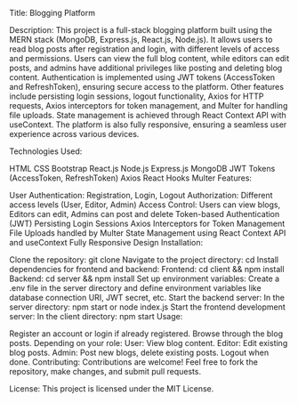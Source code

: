 
Title: Blogging Platform

Description:
This project is a full-stack blogging platform built using the MERN stack (MongoDB, Express.js, React.js, Node.js). It allows users to read blog posts after registration and login, with different levels of access and permissions. Users can view the full blog content, while editors can edit posts, and admins have additional privileges like posting and deleting blog content. Authentication is implemented using JWT tokens (AccessToken and RefreshToken), ensuring secure access to the platform. Other features include persisting login sessions, logout functionality, Axios for HTTP requests, Axios interceptors for token management, and Multer for handling file uploads. State management is achieved through React Context API with useContext. The platform is also fully responsive, ensuring a seamless user experience across various devices.

Technologies Used:

HTML
CSS
Bootstrap
React.js
Node.js
Express.js
MongoDB
JWT Tokens (AccessToken, RefreshToken)
Axios
React Hooks
Multer
Features:

User Authentication: Registration, Login, Logout
Authorization: Different access levels (User, Editor, Admin)
Access Control: Users can view blogs, Editors can edit, Admins can post and delete
Token-based Authentication (JWT)
Persisting Login Sessions
Axios Interceptors for Token Management
File Uploads handled by Multer
State Management using React Context API and useContext
Fully Responsive Design
Installation:

Clone the repository: git clone <repository-url>
Navigate to the project directory: cd <project-folder>
Install dependencies for frontend and backend:
Frontend: cd client && npm install
Backend: cd server && npm install
Set up environment variables:
Create a .env file in the server directory and define environment variables like database connection URI, JWT secret, etc.
Start the backend server:
In the server directory: npm start or node index.js
Start the frontend development server:
In the client directory: npm start
Usage:

Register an account or login if already registered.
Browse through the blog posts.
Depending on your role:
User: View blog content.
Editor: Edit existing blog posts.
Admin: Post new blogs, delete existing posts.
Logout when done.
Contributing:
Contributions are welcome! Feel free to fork the repository, make changes, and submit pull requests.

License:
This project is licensed under the MIT License.

